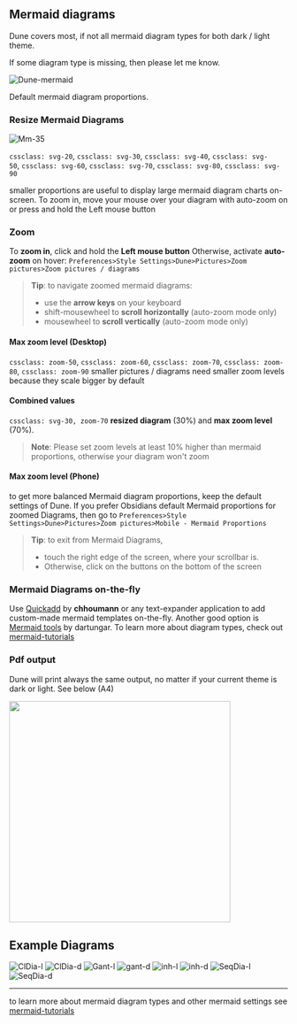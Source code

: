 ## Mermaid diagrams

Dune covers most, if not all mermaid diagram types for both dark / light theme.

If some diagram type is missing, then please let me know.

![Dune-mermaid](https://github.com/Jopp-gh/Obsidian-Dune84/assets/48620536/623b573a-1811-45b9-aaed-c43de4a82e69)

Default mermaid diagram proportions. 

### Resize Mermaid Diagrams

![Mm-35](https://github.com/Jopp-gh/Obsidian-Dune84/assets/48620536/217aeac8-ab5d-4e37-b18f-8c296cebdc51)

`cssclass: svg-20`,  `cssclass: svg-30`, `cssclass: svg-40`, `cssclass: svg-50`, `cssclass: svg-60`, `cssclass: svg-70`, `cssclass: svg-80`, `cssclass: svg-90`

smaller proportions are useful to display large mermaid diagram charts on-screen. To zoom in, move your mouse over your diagram with auto-zoom on or press and hold the Left mouse button

### Zoom
To **zoom in**, click and hold the **Left mouse button**
Otherwise, activate **auto-zoom** on hover: `Preferences>Style Settings>Dune>Pictures>Zoom pictures>Zoom pictures / diagrams`

>**Tip**:
>to navigate zoomed mermaid diagrams: 
>- use the **arrow keys** on your keyboard
>- shift-mousewheel to **scroll horizontally** (auto-zoom mode only)
>- mousewheel to **scroll vertically** (auto-zoom mode only)

#### Max zoom level (Desktop)
`cssclass: zoom-50`, `cssclass: zoom-60`, `cssclass: zoom-70`, `cssclass: zoom-80`, `cssclass: zoom-90`
smaller pictures / diagrams need smaller zoom levels because they scale bigger by default

#### Combined values
`cssclass: svg-30, zoom-70`
**resized diagram** (30%) and **max zoom level** (70%). 

>**Note**: Please set zoom levels at least 10% higher than mermaid proportions, otherwise your diagram won't zoom

#### Max zoom level (Phone) 
to get more balanced Mermaid diagram proportions, keep the default settings of Dune. If you prefer Obsidians default Mermaid proportions for zoomed Diagrams, then go to `Preferences>Style Settings>Dune>Pictures>Zoom pictures>Mobile - Mermaid Proportions`

>**Tip**: to exit from Mermaid Diagrams,
>- touch the right edge of the screen, where your scrollbar is.
>- Otherwise, click on the buttons on the bottom of the screen 

### Mermaid Diagrams on-the-fly

Use [Quickadd](https://github.com/chhoumann/quickadd) by **chhoumann** or any text-expander application to add custom-made mermaid templates on-the-fly. Another good option is [Mermaid tools](https://github.com/dartungar/obsidian-mermaid) by dartungar.
To learn more about diagram types, check out [mermaid-tutorials](https://mermaid.js.org/syntax/flowchart.html)

### Pdf output

Dune will print always the same output, no matter if your current theme is dark or light. 
See below (A4)

<img src="https://github.com/Jopp-gh/Obsidian-Dune84/assets/48620536/33ca7325-ec50-41d2-a318-75931c9e2ef4" width="400" />

## Example Diagrams
![ClDia-l](https://github.com/Jopp-gh/Obsidian-Dune84/assets/48620536/998c2ac5-3886-45c8-8cb7-30c3c7544ac5)
![ClDia-d](https://github.com/Jopp-gh/Obsidian-Dune84/assets/48620536/5801de6b-f8c9-4a41-a49f-39e873084003)
![Gant-l](https://github.com/Jopp-gh/Obsidian-Dune84/assets/48620536/c49300af-020a-4229-9cac-070b98083ac2)
![gant-d](https://github.com/Jopp-gh/Obsidian-Dune84/assets/48620536/c6eb4366-b252-493e-84ff-8342b5a3d862)
![inh-l](https://github.com/Jopp-gh/Obsidian-Dune84/assets/48620536/e461a4a6-7072-416c-b636-514d583874f1)
![inh-d](https://github.com/Jopp-gh/Obsidian-Dune84/assets/48620536/c0d9a395-1a66-47a2-a0df-f4ceadf1b49d)
![SeqDia-l](https://github.com/Jopp-gh/Obsidian-Dune84/assets/48620536/da795ac3-2410-4ed7-95d5-00882537865f)
![SeqDia-d](https://github.com/Jopp-gh/Obsidian-Dune84/assets/48620536/a3134c3b-2ffe-47fb-819d-142ce6f64b27)

---
to learn more about mermaid diagram types and other mermaid settings see [mermaid-tutorials](https://mermaid.js.org/syntax/flowchart.html)


